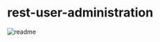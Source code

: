 # rest-user-administration
![readme](https://user-images.githubusercontent.com/7686353/67165873-6b22f400-f38a-11e9-956b-5010252a0537.png)
